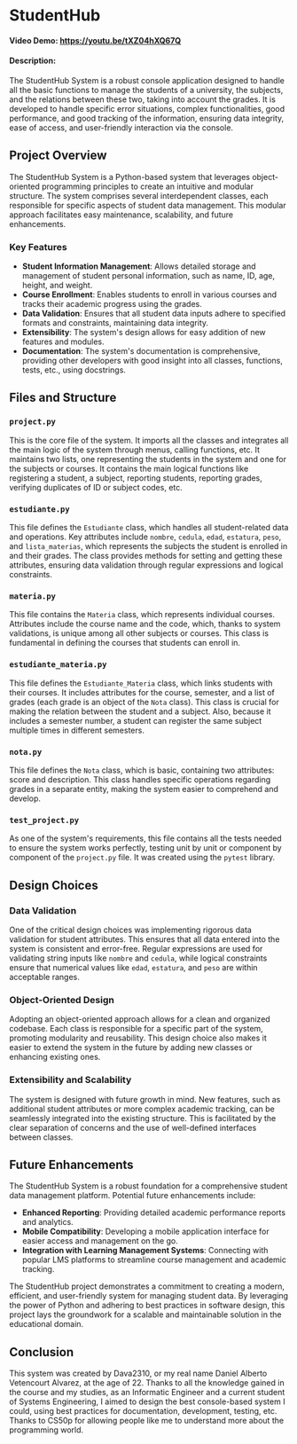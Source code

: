 # StudentHub
#### Video Demo:  <https://youtu.be/tXZ04hXQ67Q>
#### Description:

The StudentHub System is a robust console application designed to handle all the basic functions to manage the students of a university, the subjects, and the relations between these two, taking into account the grades. It is developed to handle specific error situations, complex functionalities, good performance, and good tracking of the information, ensuring data integrity, ease of access, and user-friendly interaction via the console.

## Project Overview

The StudentHub System is a Python-based system that leverages object-oriented programming principles to create an intuitive and modular structure. The system comprises several interdependent classes, each responsible for specific aspects of student data management. This modular approach facilitates easy maintenance, scalability, and future enhancements.

### Key Features

- **Student Information Management**: Allows detailed storage and management of student personal information, such as name, ID, age, height, and weight.
- **Course Enrollment**: Enables students to enroll in various courses and tracks their academic progress using the grades.
- **Data Validation**: Ensures that all student data inputs adhere to specified formats and constraints, maintaining data integrity.
- **Extensibility**: The system's design allows for easy addition of new features and modules.
- **Documentation**: The system's documentation is comprehensive, providing other developers with good insight into all classes, functions, tests, etc., using docstrings.

## Files and Structure

### `project.py`

This is the core file of the system. It imports all the classes and integrates all the main logic of the system through menus, calling functions, etc. It maintains two lists, one representing the students in the system and one for the subjects or courses. It contains the main logical functions like registering a student, a subject, reporting students, reporting grades, verifying duplicates of ID or subject codes, etc.

### `estudiante.py`

This file defines the `Estudiante` class, which handles all student-related data and operations. Key attributes include `nombre`, `cedula`, `edad`, `estatura`, `peso`, and `lista_materias`, which represents the subjects the student is enrolled in and their grades. The class provides methods for setting and getting these attributes, ensuring data validation through regular expressions and logical constraints.

### `materia.py`

This file contains the `Materia` class, which represents individual courses. Attributes include the course name and the code, which, thanks to system validations, is unique among all other subjects or courses. This class is fundamental in defining the courses that students can enroll in.

### `estudiante_materia.py`

This file defines the `Estudiante_Materia` class, which links students with their courses. It includes attributes for the course, semester, and a list of grades (each grade is an object of the `Nota` class). This class is crucial for making the relation between the student and a subject. Also, because it includes a semester number, a student can register the same subject multiple times in different semesters.

### `nota.py`

This file defines the `Nota` class, which is basic, containing two attributes: score and description. This class handles specific operations regarding grades in a separate entity, making the system easier to comprehend and develop.

### `test_project.py`

As one of the system's requirements, this file contains all the tests needed to ensure the system works perfectly, testing unit by unit or component by component of the `project.py` file. It was created using the `pytest` library.

## Design Choices

### Data Validation

One of the critical design choices was implementing rigorous data validation for student attributes. This ensures that all data entered into the system is consistent and error-free. Regular expressions are used for validating string inputs like `nombre` and `cedula`, while logical constraints ensure that numerical values like `edad`, `estatura`, and `peso` are within acceptable ranges.

### Object-Oriented Design

Adopting an object-oriented approach allows for a clean and organized codebase. Each class is responsible for a specific part of the system, promoting modularity and reusability. This design choice also makes it easier to extend the system in the future by adding new classes or enhancing existing ones.

### Extensibility and Scalability

The system is designed with future growth in mind. New features, such as additional student attributes or more complex academic tracking, can be seamlessly integrated into the existing structure. This is facilitated by the clear separation of concerns and the use of well-defined interfaces between classes.

## Future Enhancements

The StudentHub System is a robust foundation for a comprehensive student data management platform. Potential future enhancements include:

- **Enhanced Reporting**: Providing detailed academic performance reports and analytics.
- **Mobile Compatibility**: Developing a mobile application interface for easier access and management on the go.
- **Integration with Learning Management Systems**: Connecting with popular LMS platforms to streamline course management and academic tracking.

The StudentHub project demonstrates a commitment to creating a modern, efficient, and user-friendly system for managing student data. By leveraging the power of Python and adhering to best practices in software design, this project lays the groundwork for a scalable and maintainable solution in the educational domain.

## Conclusion

This system was created by Dava2310, or my real name Daniel Alberto Vetencourt Alvarez, at the age of 22. Thanks to all the knowledge gained in the course and my studies, as an Informatic Engineer and a current student of Systems Engineering, I aimed to design the best console-based system I could, using best practices for documentation, development, testing, etc. Thanks to CS50p for allowing people like me to understand more about the programming world.
